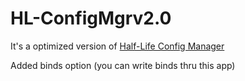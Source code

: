 # HL-ConfigMgrv2.0
It's a optimized version of [Half-Life Config Manager](https://github.com/RezWaki/HL-ConfigMgr)

Added binds option (you can write binds thru this app)
